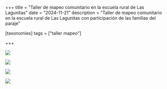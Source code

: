 +++
title = "Taller de mapeo comunitario en la escuela rural de Las Lagunitas"
date = "2024-11-21"
description = "Taller de mapeo comunitario en la escuela rural de Las Lagunitas con participación de las familias del paraje"

[taxonomies]
tags = ["taller mapeo"]

+++

![](https://tierraunidaactiva.github.io/fotos/media/large/2024.11.21_Las_Lagunitas/DSC00743.JPG)

![](https://tierraunidaactiva.github.io/fotos/media/large/2024.11.21_Las_Lagunitas/DSC00749.JPG)

![](https://tierraunidaactiva.github.io/fotos/media/large/2024.11.21_Las_Lagunitas/DSC00750.JPG)

![](https://tierraunidaactiva.github.io/fotos/media/large/2024.11.21_Las_Lagunitas/DSC00756.JPG)
